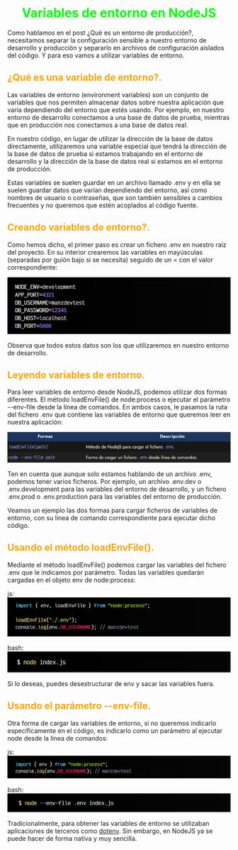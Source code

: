# <span style="color:lime"><center>Variables de entorno en NodeJS</center></span>

Como hablamos en el post ¿Qué es un entorno de producción?, necesitamos separar la configuración sensible a nuestro entorno de desarrollo y producción y separarlo en archivos de configuración aislados del código. Y para eso vamos a utilizar variables de entorno.

## <span style="color:orange">¿Qué es una variable de entorno?.</span>
Las variables de entorno (environment variables) son un conjunto de variables que nos permiten almacenar datos sobre nuestra aplicación que varía dependiendo del entorno que estés usando. Por ejemplo, en nuestro entorno de desarrollo conectamos a una base de datos de prueba, mientras que en producción nos conectamos a una base de datos real.

En nuestro código, en lugar de utilizar la dirección de la base de datos directamente, utilizaremos una variable especial que tendrá la dirección de la base de datos de prueba si estamos trabajando en el entorno de desarrollo y la dirección de la base de datos real si estamos en el entorno de producción.

Estas variables se suelen guardar en un archivo llamado .env y en ella se suelen guardar datos que varían dependiendo del entorno, así como nombres de usuario o contraseñas, que son también sensibles a cambios frecuentes y no queremos que estén acoplados al código fuente.

## <span style="color:orange">Creando variables de entorno?.</span>
Como hemos dicho, el primer paso es crear un fichero .env en nuestro raíz del proyecto. En su interior crearemos las variables en mayúsculas (separadas por guión bajo si se necesita) seguido de un = con el valor correspondiente:

![alt text](./imagenes-variables-de-entorno-en-nodejs/image.png)

Observa que todos estos datos son los que utilizaremos en nuestro entorno de desarrollo.

## <span style="color:orange">Leyendo variables de entorno.</span>
Para leer variables de entorno desde NodeJS, podemos utilizar dos formas diferentes. El método loadEnvFile() de node:process o ejecutar el parámetro --env-file desde la línea de comandos. En ambos casos, le pasamos la ruta del fichero .env que contiene las variables de entorno que queremos leer en nuestra aplicación:

![alt text](./imagenes-variables-de-entorno-en-nodejs/image-1.png)

Ten en cuenta que aunque solo estamos hablando de un archivo .env, podemos tener varios ficheros. Por ejemplo, un archivo .env.dev o .env.development para las variables del entorno de desarrollo, y un fichero .env.prod o .env.production para las variables del entorno de producción.

Veamos un ejemplo las dos formas para cargar ficheros de variables de entorno, con su linea de comando correspondiente para ejecutar dicho código.

## <span style="color:orange">Usando el método loadEnvFile().</span>
Mediante el método loadEnvFile() podemos cargar las variables del fichero .env que le indicamos por parámetro. Todas las variables quedarán cargadas en el objeto env de node:process:

js:
![alt text](./imagenes-variables-de-entorno-en-nodejs/image-2.png)

bash:
![alt text](./imagenes-variables-de-entorno-en-nodejs/image-3.png)

Si lo deseas, puedes desestructurar de env y sacar las variables fuera.

## <span style="color:orange">Usando el parámetro --env-file.</span>
Otra forma de cargar las variables de entorno, si no queremos indicarlo específicamente en el código, es indicarlo como un parámetro al ejecutar node desde la línea de comandos:

js:
![alt text](./imagenes-variables-de-entorno-en-nodejs/image-4.png)

bash:
![alt text](./imagenes-variables-de-entorno-en-nodejs/image-5.png)

Tradicionalmente, para obtener las variables de entorno se utilizaban aplicaciones de terceros como [dotenv](https://www.npmjs.com/package/dotenv). Sin embargo, en NodeJS ya se puede hacer de forma nativa y muy sencilla.

